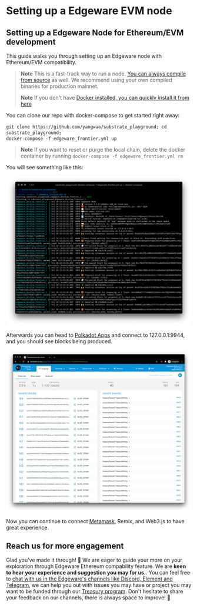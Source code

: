 # Setting up a Edgeware EVM node

## Setting up a Edgeware Node for Ethereum/EVM development

This guide walks you through setting up an Edgeware node with Ethereum/EVM compatibility.

> **Note** This is a fast-track way to run a node. [You can always compile from source](https://github.com/hicommonwealth/edgeware-node/tree/edgeware-frontier) as well. We recommend using your own compiled binaries for production mainnet.
>
> **Note** If you don't have [Docker installed, you can quickly install it from here](https://docs.docker.com/get-docker/)

You can clone our repo with docker-compose to get started right away:

```text
git clone https://github.com/yangwao/substrate_playground; cd substrate_playground;
docker-compose -f edgeware_frontier.yml up
```

> **Note** If you want to reset or purge the local chain, delete the docker container by running `docker-compose -f edgeware_frontier.yml rm`

You will see something like this:

![Running-Edgeware-EVM-node](../../.gitbook/assets/node-setup-run.png)

Afterwards you can head to [Polkadot Apps](https://polkadot.js.org/apps/?rpc=ws%3A%2F%2F127.0.0.1%3A9944#/explorer) and connect to 127.0.0.1:9944, and you should see blocks being produced.

![Edgeware-EVM-producing-blocks](../../.gitbook/assets/frontier-explorer.png)

Now you can continue to connect [Metamask](https://github.com/hicommonwealth/edgeware-documentation/blob/master/docs/quickstart/evm-introduction/interacting-with-a-edgeware-node-using-metamask.md), Remix, and Web3.js to have great experience.

## Reach us for more engagement

Glad you've made it through! 🥰 We are eager to guide your more on your exploration through Edgeware Ethereum compability feature. We are **keen to hear your experience and suggestion you may for us.**. You can feel free to [chat with us in the Edgeware's channels like Discord, Element and Telegram](https://linktr.ee/edg_developers), we can help you out with issues you may have or project you may want to be funded through our [Treasury program](https://docs.edgewa.re/edgeware-runtime/treasury). Don't hesitate to share your feedback on our channels, there is always space to improve! 🙌

